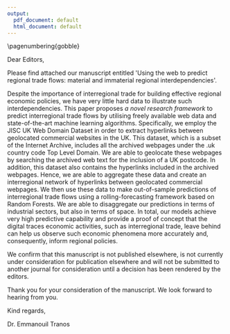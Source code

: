 ```yaml
---
output:
  pdf_document: default
  html_document: default
---
```


\pagenumbering{gobble}


Dear Editors,

Please find attached our manuscript entitled 'Using the web to predict regional trade flows: material and immaterial regional interdependencies'.

Despite the importance of interregional trade for building effective regional economic policies, we have very little hard data to illustrate such interdependencies. This paper proposes *a novel research framework* to predict interregional trade flows by utilising freely available web data and state-of-the-art machine learning algorithms. Specifically, we employ the JISC UK Web Domain Dataset in order to extract hyperlinks between geolocated commercial websites in the UK. This dataset, which is a subset of the Internet Archive, includes all the archived webpages under the .uk country code Top Level Domain. We are able to geolocate these webpages by searching the archived web text for the inclusion of a UK postcode. In addition, this dataset also contains the hyperlinks included in the archived webpages. Hence, we are able to aggregate these data and create an interregional network of hyperlinks between geolocated commercial webpages. We then use these data to make out-of-sample predictions of interregional trade flows using a rolling-forecasting framework based on Random Forests. We are able to disaggregate our predictions in terms of industrial sectors, but also in terms of space. In total, our models achieve very high predictive capability and provide a proof of concept that the digital traces economic activities, such as interregional trade, leave behind can help us observe such economic phenomena more accurately and, consequently, inform regional policies.

We confirm that this manuscript is not published elsewhere, is not currently
under consideration for publication elsewhere and will not be submitted to
another journal for consideration until a decision has been rendered by the editors.

Thank you for your consideration of the manuscript.
We look forward to hearing from you.


Kind regards,

Dr. Emmanouil Tranos
